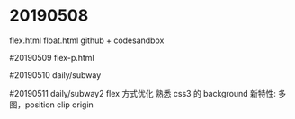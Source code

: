 # 20190508

flex.html float.html
github + codesandbox

#20190509
flex-p.html

#20190510
daily/subway

#20190511
daily/subway2 flex 方式优化
熟悉 css3 的 background 新特性: 多图，position clip origin
